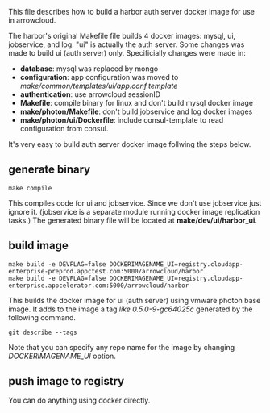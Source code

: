 This file describes how to build a harbor auth server docker image for use in arrowcloud. 


The harbor's original Makefile file builds 4 docker images: mysql, ui, jobservice, and log. "ui" is actually the auth server. Some changes was made to build ui (auth server) only. Specificially changes were made in:

* **database**: mysql was replaced by mongo
* **configuration**: app configuration was moved to *make/common/templates/ui/app.conf.template*
* **authentication**: use arrowcloud sessionID
* **Makefile**: compile binary for linux and don't build mysql docker image
* **make/photon/Makefile**: don't build jobservice and log docker images
* **make/photon/ui/Dockerfile**: include consul-template to read configuration from consul.


It's very easy to build auth server docker image follwing the steps below.

## generate binary
```
make compile
```

This compiles code for ui and jobservice. Since we don't use jobservice just ignore it. (jobservice is a separate module running docker image replication tasks.)
The generated binary file will be located at **make/dev/ui/harbor_ui**.

## build image
```
make build -e DEVFLAG=false DOCKERIMAGENAME_UI=registry.cloudapp-enterprise-preprod.appctest.com:5000/arrowcloud/harbor
make build -e DEVFLAG=false DOCKERIMAGENAME_UI=registry.cloudapp-enterprise.appcelerator.com:5000/arrowcloud/harbor
```

This builds the docker image for ui (auth server) using vmware photon base image. It adds to the image a tag *like 0.5.0-9-gc64025c* generated by the following command.
```
git describe --tags
```

Note that you can specify any repo name for the image by changing *DOCKERIMAGENAME_UI* option.

## push image to registry
You can do anything using docker directly.




